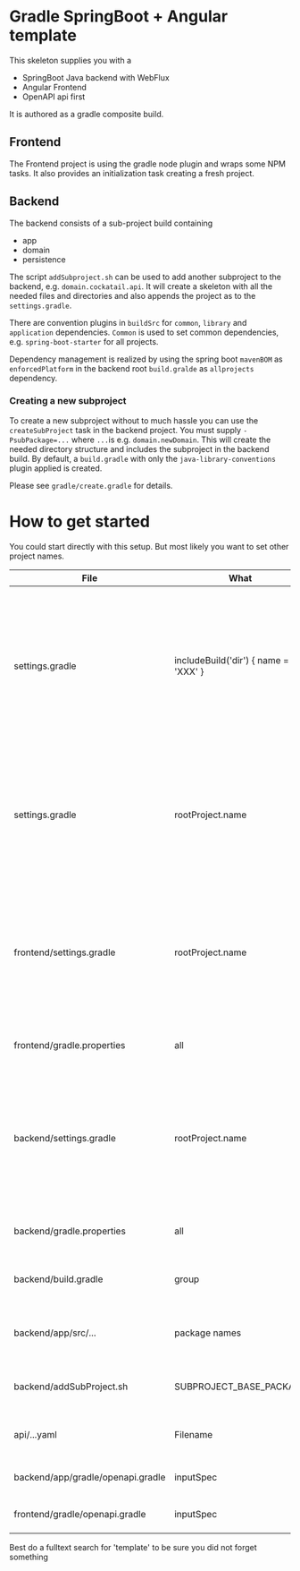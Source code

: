 # Gradle SpringBoot + Angular template

This skeleton supplies you with a

* SpringBoot Java backend with WebFlux
* Angular Frontend
* OpenAPI api first 

It is authored as a gradle composite build.

## Frontend

The Frontend project is using the gradle node plugin
and wraps some NPM tasks. It also provides an initialization
task creating a fresh project.

## Backend

The backend consists of a sub-project build containing

* app
* domain
* persistence

The script `addSubproject.sh` can be used to add another
subproject to the backend, e.g. `domain.cockatail.api`. It will
create a skeleton with all the needed files and directories and also appends
the project as to the `settings.gradle`.

There are convention plugins in `buildSrc` for `common`, `library` and `application`
dependencies. `Common` is used to set common dependencies, e.g. `spring-boot-starter` for all
projects.

Dependency management is realized by using the spring boot `mavenBOM` as `enforcedPlatform` in
the backend root `build.gralde` as `allprojects` dependency.

### Creating a new subproject

To create a new subproject without to much hassle you can use the `createSubProject` task in the
backend project. You must supply `-PsubPackage=...` where `...`is e.g. `domain.newDomain`. This will
create the needed directory structure and includes the subproject in the backend build. By default, a
`build.gradle` with only the `java-library-conventions` plugin applied is created.

Please see `gradle/create.gradle` for details.

# How to get started

You could start directly with this setup. But most likely you want to set other
project names.

| File                              | What                                 | Description                                                                                                                                          |
|-----------------------------------|--------------------------------------|------------------------------------------------------------------------------------------------------------------------------------------------------|
| settings.gradle                   | includeBuild('dir') { name = 'XXX' } | Include Build looks in the 'dir' directory for a project named like the directory. If your projecct has another name, set it as name in the closure. |
| settings.gradle                   | rootProject.name                     | Your root projects name.  While whitespaces are allowed, some IDEs may have problems with whitespaces in project names.                              |
| frontend/settings.gradle          | rootProject.name                     | Your root projects name.  While whitespaces are allowed, some IDEs may have problems with whitespaces in project names.                              |
| frontend/gradle.properties        | all                                  | Set the versions you want to use                                                                                                                     |
| backend/settings.gradle           | rootProject.name                     | Your root projects name.  While whitespaces are allowed, some IDEs may have problems with whitespaces in project names.                              |
| backend/gradle.properties         | all                                  | Set the versions you want to use                                                                                                                     |
| backend/build.gradle              | group                                | Set it to the value you have chosen                                                                                                                  |
| backend/app/src/...               | package names                        | Adjust to the package name you have chosen                                                                                                           |
 | backend/addSubProject.sh          | SUBPROJECT_BASE_PACKAGE | Adjust to the same as group in build.gradle |
 | api/...yaml                       | Filename | Adjust to a more descriptive file name |
 | backend/app/gradle/openapi.gradle | inputSpec | Adjust to correct file name |
| frontend/gradle/openapi.gradle | inputSpec | Adjust to correct file name |

Best do a fulltext search for 'template' to be sure you did not forget something